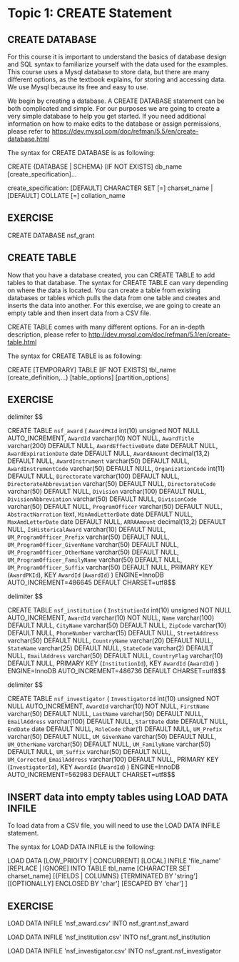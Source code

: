 Topic 1: CREATE Statement
=======

CREATE DATABASE 
-------

For this course it is important to understand the basics of database design and SQL syntax to familiarize yourself with the data used for the examples. This course uses a Mysql database to store data, but there are many different options, as the textbook explains, for storing and accessing data. We use Mysql because its free and easy to use. 

We begin by creating a database. A CREATE DATABASE statement can be both complicated and simple. For our purposes we are going to create a very simple database to help you get started. If you need additional information on how to make edits to the database or assign permissions, please refer to https://dev.mysql.com/doc/refman/5.5/en/create-database.html

The syntax for CREATE DATABASE is as following:

CREATE {DATABASE | SCHEMA} [IF NOT EXISTS] db_name
	[create_specification]...

create_specification:
		[DEFAULT] CHARACTER SET [=] charset_name
	|	[DEFAULT] COLLATE [=] collation_name

EXERCISE
------

CREATE DATABASE nsf_grant

CREATE TABLE
------

Now that you have a database created, you can CREATE TABLE to add tables to that database. The syntax for CREATE TABLE can vary depending on where the data is located. You can create a table from existing databases or tables which pulls the data from one table and creates and inserts the data into another. For this exercise, we are going to create an empty table and then insert data from a CSV file.

CREATE TABLE comes with many different options. For an in-depth description, please refer to http://dev.mysql.com/doc/refman/5.1/en/create-table.html

The syntax for CREATE TABLE is as following:

CREATE [TEMPORARY] TABLE [IF NOT EXISTS] tbl_name
	(create_definition,...)
	[table_options]
	[partition_options]

EXERCISE
------

delimiter $$

CREATE TABLE `nsf_award` (
  `AwardPKId` int(10) unsigned NOT NULL AUTO_INCREMENT,
  `AwardId` varchar(10) NOT NULL,
  `AwardTitle` varchar(200) DEFAULT NULL,
  `AwardEffectiveDate` date DEFAULT NULL,
  `AwardExpirationDate` date DEFAULT NULL,
  `AwardAmount` decimal(13,2) DEFAULT NULL,
  `AwardInstrument` varchar(50) DEFAULT NULL,
  `AwardInstrumentCode` varchar(50) DEFAULT NULL,
  `OrganizationCode` int(11) DEFAULT NULL,
  `Directorate` varchar(100) DEFAULT NULL,
  `DirectorateAbbreviation` varchar(50) DEFAULT NULL,
  `DirectorateCode` varchar(50) DEFAULT NULL,
  `Division` varchar(100) DEFAULT NULL,
  `DivisionAbbreviation` varchar(50) DEFAULT NULL,
  `DivisionCode` varchar(50) DEFAULT NULL,
  `ProgramOfficer` varchar(50) DEFAULT NULL,
  `AbstractNarration` text,
  `MinAmdLetterDate` date DEFAULT NULL,
  `MaxAmdLetterDate` date DEFAULT NULL,
  `ARRAAmount` decimal(13,2) DEFAULT NULL,
  `IsHistoricalAward` varchar(10) DEFAULT NULL,
  `UM_ProgramOfficer_Prefix` varchar(50) DEFAULT NULL,
  `UM_ProgramOfficer_GivenName` varchar(50) DEFAULT NULL,
  `UM_ProgramOfficer_OtherName` varchar(50) DEFAULT NULL,
  `UM_ProgramOfficer_FamilyName` varchar(50) DEFAULT NULL,
  `UM_ProgramOfficer_Suffix` varchar(50) DEFAULT NULL,
  PRIMARY KEY (`AwardPKId`),
  KEY `AwardId` (`AwardId`)
) ENGINE=InnoDB AUTO_INCREMENT=486645 DEFAULT CHARSET=utf8$$

delimiter $$

CREATE TABLE `nsf_institution` (
  `InstitutionId` int(10) unsigned NOT NULL AUTO_INCREMENT,
  `AwardId` varchar(10) NOT NULL,
  `Name` varchar(100) DEFAULT NULL,
  `CityName` varchar(50) DEFAULT NULL,
  `ZipCode` varchar(10) DEFAULT NULL,
  `PhoneNumber` varchar(15) DEFAULT NULL,
  `StreetAddress` varchar(50) DEFAULT NULL,
  `CountryName` varchar(20) DEFAULT NULL,
  `StateName` varchar(25) DEFAULT NULL,
  `StateCode` varchar(2) DEFAULT NULL,
  `EmailAddress` varchar(50) DEFAULT NULL,
  `CountryFlag` varchar(10) DEFAULT NULL,
  PRIMARY KEY (`InstitutionId`),
  KEY `AwardId` (`AwardId`)
) ENGINE=InnoDB AUTO_INCREMENT=486736 DEFAULT CHARSET=utf8$$

delimiter $$

CREATE TABLE `nsf_investigator` (
  `InvestigatorId` int(10) unsigned NOT NULL AUTO_INCREMENT,
  `AwardId` varchar(10) NOT NULL,
  `FirstName` varchar(50) DEFAULT NULL,
  `LastName` varchar(50) DEFAULT NULL,
  `EmailAddress` varchar(100) DEFAULT NULL,
  `StartDate` date DEFAULT NULL,
  `EndDate` date DEFAULT NULL,
  `RoleCode` char(1) DEFAULT NULL,
  `UM_Prefix` varchar(50) DEFAULT NULL,
  `UM_GivenName` varchar(50) DEFAULT NULL,
  `UM_OtherName` varchar(50) DEFAULT NULL,
  `UM_FamilyName` varchar(50) DEFAULT NULL,
  `UM_Suffix` varchar(50) DEFAULT NULL,
  `UM_Corrected_EmailAddress` varchar(100) DEFAULT NULL,
  PRIMARY KEY (`InvestigatorId`),
  KEY `AwardId` (`AwardId`)
) ENGINE=InnoDB AUTO_INCREMENT=562983 DEFAULT CHARSET=utf8$$

INSERT data into empty tables using LOAD DATA INFILE
------

To load data from a CSV file, you will need to use the LOAD DATA INFILE statement. 

The syntax for LOAD DATA INFILE is the following: 

LOAD DATA [LOW_PRIOITY | CONCURRENT] [LOCAL] INFILE 'file_name'
	[REPLACE | IGNORE]
	INTO TABLE tbl_name
	[CHARACTER SET charset_name]
	[{FIELDS | COLUMNS}
		[TERMINATED BY 'string']
		[[OPTIONALLY] ENCLOSED BY 'char']
		[ESCAPED BY 'char']
]

EXERCISE
------

LOAD DATA INFILE 'nsf_award.csv'
	INTO nsf_grant.nsf_award

LOAD DATA INFILE 'nsf_institution.csv'
	INTO nsf_grant.nsf_institution

LOAD DATA INFILE 'nsf_investigator.csv'
	INTO nsf_grant.nsf_investigator